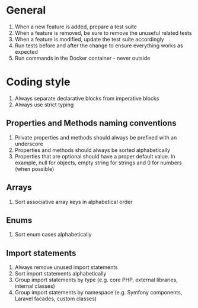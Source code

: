 # General
1. When a new feature is added, prepare a test suite
2. When a feature is removed, be sure to remove the unuseful related tests
3. When a feature is modified, update the test suite accordingly
4. Run tests before and after the change to ensure everything works as expected
5. Run commands in the Docker container - never outside

# Coding style
1. Always separate declarative blocks from imperative blocks
2. Always use strict typing

## Properties and Methods naming conventions
1. Private properties and methods should always be prefixed with an underscore
2. Properties and methods should always be sorted alphabetically
3. Properties that are optional should have a proper default value. In example, null for objects, empty string for strings and 0 for numbers (when possible)

## Arrays
1. Sort associative array keys in alphabetical order

## Enums
1. Sort enum cases alphabetically

## Import statements
1. Always remove unused import statements
2. Sort import statements alphabetically
3. Group import statements by type (e.g. core PHP, external libraries, internal classes)
4. Group import statements by namespace (e.g. Symfony components, Laravel facades, custom classes)
